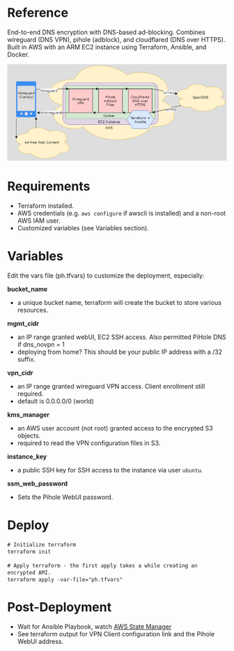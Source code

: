 # Reference
End-to-end DNS encryption with DNS-based ad-blocking. Combines wireguard (DNS VPN), pihole (adblock), and cloudflared (DNS over HTTPS). Built in AWS with an ARM EC2 instance using Terraform, Ansible, and Docker.

![Diagram](diagram.png)

# Requirements
- Terraform installed.
- AWS credentials (e.g. `aws configure` if awscli is installed) and a non-root AWS IAM user.
- Customized variables (see Variables section).

# Variables
Edit the vars file (ph.tfvars) to customize the deployment, especially:

**bucket_name**

- a unique bucket name, terraform will create the bucket to store various resources.

**mgmt_cidr**

- an IP range granted webUI, EC2 SSH access. Also permitted PiHole DNS if dns_novpn = 1
- deploying from home? This should be your public IP address with a /32 suffix. 

**vpn_cidr**

- an IP range granted wireguard VPN access. Client enrollment still required.
- default is 0.0.0.0/0 (world)

**kms_manager**

- an AWS user account (not root) granted access to the encrypted S3 objects.
- required to read the VPN configuration files in S3.

**instance_key**

- a public SSH key for SSH access to the instance via user `ubuntu`.

**ssm_web_password**

- Sets the Pihole WebUI password.

# Deploy
```
# Initialize terraform
terraform init

# Apply terraform - the first apply takes a while creating an encrypted AMI.
terraform apply -var-file="ph.tfvars"
```

# Post-Deployment
- Wait for Ansible Playbook, watch [AWS State Manager](https://console.aws.amazon.com/systems-manager/state-manager)
- See terraform output for VPN Client configuration link and the Pihole WebUI address.

